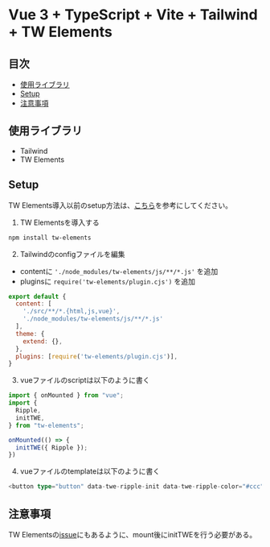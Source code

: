 # Vue 3 + TypeScript + Vite + Tailwind + TW Elements

## 目次
- [使用ライブラリ](#使用ライブラリ)
- [Setup](#setup)
- [注意事項](#注意事項)

## 使用ライブラリ
- Tailwind
- TW Elements

## Setup
TW Elements導入以前のsetup方法は、[こちら](https://github.com/moritanuki/vite-vue3-tailwind)を参考にしてください。

1. TW Elementsを導入する
```bash
npm install tw-elements
```

2. Tailwindのconfigファイルを編集
  - contentに `'./node_modules/tw-elements/js/**/*.js'` を追加
  - pluginsに `require('tw-elements/plugin.cjs')` を追加
```javascript
export default {
  content: [
    './src/**/*.{html,js,vue}',
    './node_modules/tw-elements/js/**/*.js'
  ],
  theme: {
    extend: {},
  },
  plugins: [require('tw-elements/plugin.cjs')],
}
```

3. vueファイルのscriptは以下のように書く
```typescript
import { onMounted } from "vue";
import {
  Ripple,
  initTWE,
} from "tw-elements";

onMounted(() => {
  initTWE({ Ripple });
})
```

4. vueファイルのtemplateは以下のように書く
```typescript
<button type="button" data-twe-ripple-init data-twe-ripple-color="#ccc" class="rounded border px-7 pb-2.5 pt-3">Button</button>
```

## 注意事項
TW Elementsの[issue](https://github.com/mdbootstrap/TW-Elements/issues/1935)にもあるように、mount後にinitTWEを行う必要がある。
